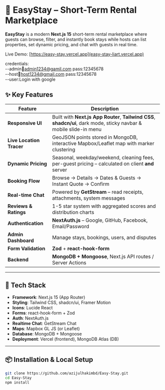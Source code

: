 # 🏡 EasyStay – Short-Term Rental Marketplace



**EasyStay** is a modern **Next.js 15** short-term rental marketplace where guests can browse, filter, and instantly book stays while hosts can list properties, set dynamic pricing, and chat with guests in real time.

Live Demo: [https://easy-stay.vercel.app](easy-stay-liart.vercel.app)

credentials:<br>
--admin:email:admin1234@gamil.com pass:12345678 <br>
--host:email:host1234@gmail.com pass:12345678 <br>
--user:Login with google <br>


## ✨ Key Features

| Feature | Description |
|--------|-------------|
| **Responsive UI** | Built with **Next.js App Router**, **Tailwind CSS**, **shadcn/ui**, dark mode, sticky navbar & mobile slide-in menu |
| **Live Location Tracer** | GeoJSON points stored in MongoDB, interactive Mapbox/Leaflet map with marker clustering |
| **Dynamic Pricing** | Seasonal, weekday/weekend, cleaning fees, per-guest pricing – calculated on client **and** server |
| **Booking Flow** | Browse → Details → Dates & Guests → Instant Quote → Confirm |
| **Real-time Chat** | Powered by **GetStream** – read receipts, attachments, system messages |
| **Reviews & Ratings** | 1-5 star system with aggregated scores and distribution charts |
| **Authentication** | **NextAuth.js** – Google, GitHub, Facebook, Email/Password |
| **Admin Dashboard** | Manage stays, bookings, users, and disputes |
| **Form Validation** | **Zod** + **react-hook-form** |
| **Backend** | **MongoDB + Mongoose**, Next.js API routes / Server Actions |

---

## 🚀 Tech Stack

- **Framework**: Next.js 15 (App Router)
- **Styling**: Tailwind CSS, shadcn/ui, Framer Motion
- **Icons**: Lucide React
- **Forms**: react-hook-form + Zod
- **Auth**: NextAuth.js
- **Realtime Chat**: GetStream Chat
- **Maps**: Mapbox GL JS (or Leaflet)
- **Database**: MongoDB + Mongoose
- **Deployment**: Vercel (frontend), MongoDB Atlas (DB)

---

## 📦 Installation & Local Setup

```bash
git clone https://github.com/azijulhakimbd/Easy-Stay.git
cd Easy-Stay
npm install
